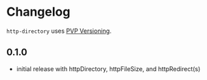 # Changelog

`http-directory` uses [PVP Versioning](https://pvp.haskell.org).

## 0.1.0
- initial release with httpDirectory, httpFileSize, and httpRedirect(s)
